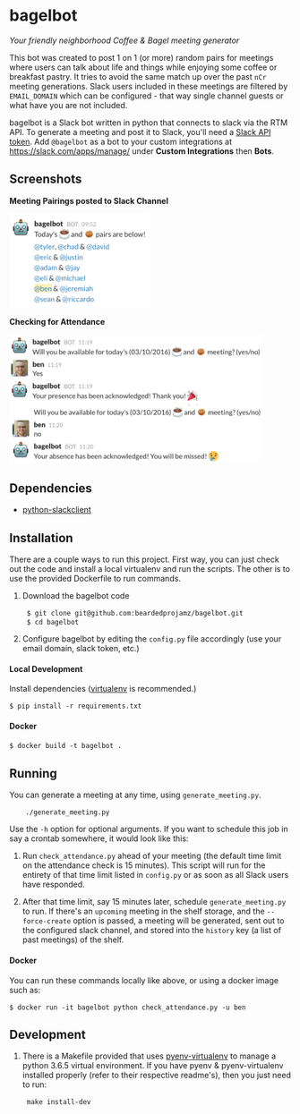 bagelbot
========

*Your friendly neighborhood Coffee & Bagel meeting generator*

This bot was created to post 1 on 1 (or more) random pairs for meetings where users can talk about life and things while enjoying some coffee or breakfast pastry. It tries to avoid the same match up over the past `nCr` meeting generations. Slack users included in these meetings are filtered by `EMAIL_DOMAIN` which can be configured - that way single channel guests or what have you are not included.

bagelbot is a Slack bot written in python that connects to slack via the RTM API. To generate a meeting and post it to Slack, you'll need a [Slack API token](https://api.slack.com/tokens). Add `@bagelbot` as a bot to your custom integrations at https://slack.com/apps/manage/ under **Custom Integrations** then **Bots**.

Screenshots
-----------

**Meeting Pairings posted to Slack Channel**

<img src="screenshots/meeting.png" alt="bagel time" width="250px" />

**Checking for Attendance**

<img src="screenshots/yes.png" alt="yes i'm coming" width="450px" />

<img src="screenshots/no.png" alt="no way" width="450px" />

Dependencies
------------

* [python-slackclient](https://github.com/slackhq/python-slackclient)

Installation
------------

There are a couple ways to run this project. First way, you can just check out the code and install a local virtualenv and run the scripts. The other is to use the provided Dockerfile to run commands.

1. Download the bagelbot code

        $ git clone git@github.com:beardedprojamz/bagelbot.git
        $ cd bagelbot

2. Configure bagelbot by editing the `config.py` file accordingly (use your email domain, slack token, etc.)

#### Local Development

Install dependencies ([virtualenv](http://virtualenv.readthedocs.org/en/latest/) is recommended.)

``` shell
$ pip install -r requirements.txt
```

#### Docker

``` shell
$ docker build -t bagelbot .
```

Running
-------

You can generate a meeting at any time, using `generate_meeting.py`.

        ./generate_meeting.py

Use the `-h` option for optional arguments. If you want to schedule this job in say a crontab somewhere, it would look like this:

1. Run `check_attendance.py` ahead of your meeting (the default time limit on the attendance check is 15 minutes). This script will run for the entirety of that time limit listed in `config.py` or as soon as all Slack users have responded.

2. After that time limit, say 15 minutes later, schedule `generate_meeting.py` to run. If there's an `upcoming` meeting in the shelf storage, and the `--force-create` option is passed, a meeting will be generated, sent out to the configured slack channel, and stored into the `history` key (a list of past meetings) of the shelf.


#### Docker

You can run these commands locally like above, or using a docker image such as:

``` shell
$ docker run -it bagelbot python check_attendance.py -u ben
```

Development
------------

1. There is a Makefile provided that uses [pyenv-virtualenv](https://github.com/pyenv/pyenv-virtualenv) to manage a python 3.6.5 virtual environment. If you have pyenv & pyenv-virtualenv installed properly (refer to their respective readme's), then you just need to run:

        make install-dev
